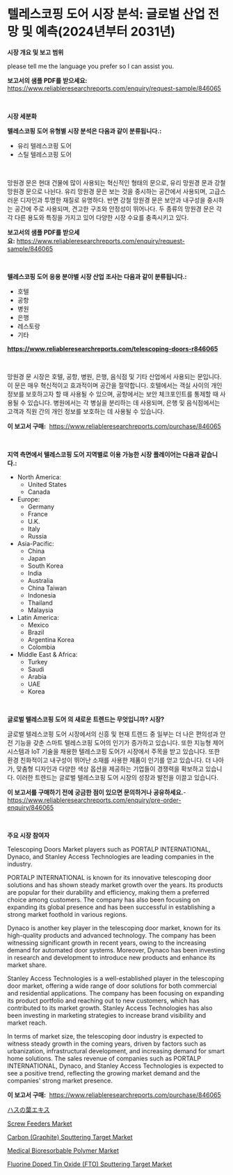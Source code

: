<p><h1>텔레스코핑 도어 시장 분석: 글로벌 산업 전망 및 예측(2024년부터 2031년)</h1></p><p><strong>시장 개요 및 보고 범위</strong></p>
<p><p>please tell me the language you prefer so I can assist you.</p></p>
<p><strong>보고서의 샘플 PDF를 받으세요:</strong> <a href="https://www.reliableresearchreports.com/enquiry/request-sample/846065">https://www.reliableresearchreports.com/enquiry/request-sample/846065</a></p>
<p>&nbsp;</p>
<p><strong>시장 세분화</strong></p>
<p><strong>텔레스코핑 도어 유형별 시장 분석은 다음과 같이 분류됩니다.:</strong></p>
<p><ul><li>유리 텔레스코핑 도어</li><li>스틸 텔레스코핑 도어</li></ul></p>
<p>&nbsp;</p>
<p><p>망원경 문은 현대 건물에 많이 사용되는 혁신적인 형태의 문으로, 유리 망원경 문과 강철 망원경 문으로 나뉜다. 유리 망원경 문은 보는 것을 중시하는 공간에서 사용되며, 고급스러운 디자인과 투명한 재질로 유명하다. 반면 강철 망원경 문은 보안과 내구성을 중시하는 공간에 주로 사용되며, 견고한 구조와 안정성이 뛰어나다. 두 종류의 망원경 문은 각각 다른 용도와 특징을 가지고 있어 다양한 시장 수요를 충족시키고 있다.</p></p>
<p><strong>보고서의 샘플 PDF를 받으세요:</strong>&nbsp;<a href="https://www.reliableresearchreports.com/enquiry/request-sample/846065">https://www.reliableresearchreports.com/enquiry/request-sample/846065</a></p>
<p>&nbsp;</p>
<p><strong> 텔레스코핑 도어 응용 분야별 시장 산업 조사는 다음과 같이 분류됩니다.:</strong></p>
<p><ul><li>호텔</li><li>공항</li><li>병원</li><li>은행</li><li>레스토랑</li><li>기타</li></ul></p>
<p><strong><a href="https://www.reliableresearchreports.com/telescoping-doors-r846065">https://www.reliableresearchreports.com/telescoping-doors-r846065</a></strong></p>
<p>&nbsp;</p>
<p><p>망원경 문 시장은 호텔, 공항, 병원, 은행, 음식점 및 기타 산업에서 사용되는 문입니다. 이 문은 매우 혁신적이고 효과적이며 공간을 절약합니다. 호텔에서는 객실 사이의 개인 정보를 보호하고자 할 때 사용될 수 있으며, 공항에서는 보안 체크포인트를 통제할 때 사용될 수 있습니다. 병원에서는 각 병실을 분리하는 데 사용되며, 은행 및 음식점에서는 고객과 직원 간의 개인 정보를 보호하는 데 사용될 수 있습니다.</p></p>
<p><strong>이 보고서 구매:</strong>&nbsp; <a href="https://www.reliableresearchreports.com/purchase/846065">https://www.reliableresearchreports.com/purchase/846065</a></p>
<p>&nbsp;</p>
<p><strong>지역 측면에서 텔레스코핑 도어 지역별로 이용 가능한 시장 플레이어는 다음과 같습니다.:</strong></p>
<p><ul>
    <li>
        North America:
        <ul>
            <li>United States</li>
            <li>Canada</li>
        </ul>
    </li>
    <li>
        Europe:
        <ul>
            <li>Germany</li>
            <li>France</li>
            <li>U.K.</li>
            <li>Italy</li>
            <li>Russia</li>
        </ul>
    </li>
    <li>
        Asia-Pacific:
        <ul>
            <li>China</li>
            <li>Japan</li>
            <li>South Korea</li>
            <li>India</li>
            <li>Australia</li>
            <li>China Taiwan</li>
            <li>Indonesia</li>
            <li>Thailand</li>
            <li>Malaysia</li>
        </ul>
    </li>
    <li>
        Latin America:
        <ul>
            <li>Mexico</li>
            <li>Brazil</li>
            <li>Argentina Korea</li>
            <li>Colombia</li>
        </ul>
    </li>
    <li>
        Middle East & Africa:
        <ul>
            <li>Turkey</li>
            <li>Saudi</li>
            <li>Arabia</li>
            <li>UAE</li>
            <li>Korea</li>
        </ul>
    </li>
    </ul></p>
<p>&nbsp;</p>
<p><strong>글로벌 텔레스코핑 도어 의 새로운 트렌드는 무엇입니까? 시장?</strong></p>
<p><p>글로벌 텔레스코핑 도어 시장에서의 신흥 및 현재 트렌드 중 일부는 더 나은 편의성과 안전 기능을 갖춘 스마트 텔레스코핑 도어의 인기가 증가하고 있습니다. 또한 지능형 제어 시스템과 IoT 기술을 채용한 텔레스코핑 도어가 시장에서 주목을 받고 있습니다. 또한 환경 친화적이고 내구성이 뛰어난 소재를 사용한 제품이 인기를 얻고 있습니다. 더 나아가, 맞춤형 디자인과 다양한 색상 옵션을 제공하는 기업들이 경쟁력을 확보하고 있습니다. 이러한 트렌드는 글로벌 텔레스코핑 도어 시장의 성장과 발전을 이끌고 있습니다.</p></p>
<p><strong>이 보고서를 구매하기 전에 궁금한 점이 있으면 문의하거나 공유하세요.</strong>- <a href="https://www.reliableresearchreports.com/enquiry/pre-order-enquiry/846065">https://www.reliableresearchreports.com/enquiry/pre-order-enquiry/846065</a></p>
<p>&nbsp;</p>
<p><strong>주요 시장 참여자</strong></p>
<p><p>Telescoping Doors Market players such as PORTALP INTERNATIONAL, Dynaco, and Stanley Access Technologies are leading companies in the industry.</p><p>PORTALP INTERNATIONAL is known for its innovative telescoping door solutions and has shown steady market growth over the years. Its products are popular for their durability and efficiency, making them a preferred choice among customers. The company has also been focusing on expanding its global presence and has been successful in establishing a strong market foothold in various regions.</p><p>Dynaco is another key player in the telescoping door market, known for its high-quality products and advanced technology. The company has been witnessing significant growth in recent years, owing to the increasing demand for automated door systems. Moreover, Dynaco has been investing in research and development to introduce new products and enhance its market share.</p><p>Stanley Access Technologies is a well-established player in the telescoping door market, offering a wide range of door solutions for both commercial and residential applications. The company has been focusing on expanding its product portfolio and reaching out to new customers, which has contributed to its market growth. Stanley Access Technologies has also been investing in marketing strategies to increase brand visibility and market reach.</p><p>In terms of market size, the telescoping door industry is expected to witness steady growth in the coming years, driven by factors such as urbanization, infrastructural development, and increasing demand for smart home solutions. The sales revenue of companies such as PORTALP INTERNATIONAL, Dynaco, and Stanley Access Technologies is expected to see a positive trend, reflecting the growing market demand and the companies' strong market presence.</p></p>
<p><strong>이 보고서 구매:</strong>&nbsp;&nbsp;<a href="https://www.reliableresearchreports.com/purchase/846065">https://www.reliableresearchreports.com/purchase/846065</a></p>
<p><p><a href="https://github.com/ihabdkwlxs948/Market-Research-Report-List-2/blob/main/150368448284.md">ハスの葉エキス</a></p><p><a href="https://view.publitas.com/reportprime-1/screw-feeders-market-analysis-and-sze-forecasted-for-period-from-2024-to-2031/">Screw Feeders Market</a></p><p><a href="https://issuu.com/reportprime-2/docs/carbon-graphite-sputtering-target-market-size-2030">Carbon (Graphite) Sputtering Target Market</a></p><p><a href="https://frill-swim-3cd.notion.site/Medical-Bioresorbable-Polymer-Market-Analysis-and-Sze-Forecasted-for-period-from-2024-to-2031-d3d0fc969ee04d3b9ad417c136b72443">Medical Bioresorbable Polymer Market</a></p><p><a href="https://issuu.com/reportprime-2/docs/fluorine-doped-tin-oxide-fto-sputtering-target-mar">Fluorine Doped Tin Oxide (FTO) Sputtering Target Market</a></p></p>